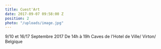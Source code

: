 ```yaml
---
title: Cuest'Art
date: 2017-09-07 09:58:00 Z
position: 2
photo: "/uploads/image.jpg"
---
```


9/10 et 16/17 Septembre 2017
De 14h à 19h
Caves de l'Hotel de Ville/ Virton/ Belgique